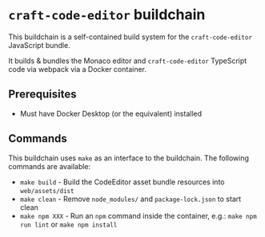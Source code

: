 # `craft-code-editor` buildchain

This buildchain is a self-contained build system for the `craft-code-editor` JavaScript bundle.

It builds & bundles the Monaco editor and `craft-code-editor` TypeScript code via webpack via a Docker container.

## Prerequisites

- Must have Docker Desktop (or the equivalent) installed

## Commands

This buildchain uses `make` as an interface to the buildchain. The following commands are available:

- `make build` - Build the CodeEditor asset bundle resources into `web/assets/dist`
- `make clean` - Remove `node_modules/` and `package-lock.json` to start clean
- `make npm XXX` - Run an `npm` command inside the container, e.g.: `make npm run lint` or `make npm install`

